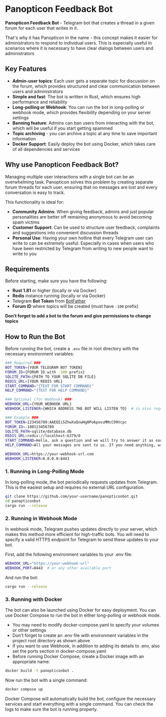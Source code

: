 # Panopticon Feedback Bot

**Panopticon Feedback Bot** - Telegram bot that creates a thread in a given forum for each user that writes in it.

That's why it has Panopticon in the name - this concept makes it easier for administrators to respond to individual users. This is especially useful in scenarios where it is necessary to have clear dialogs between users and administrators

## Key Features
- **Admin-user topics**: Each user gets a separate topic for discussion on the forum, which provides structured and clear communication between users and administrators
- **Simple and fast**: The bot is written in Rust, which ensures high performance and reliability
- **Long-polling or Webhook**: You can run the bot in long-polling or webhook mode, which provides flexibility depending on your server settings
- **Banning feature**: Admins can ban users from interacting with the bot, which will be useful if you start getting spammed
- **Topic archiving** - you can archive a topic at any time to save important information
- **Docker Support**: Easily deploy the bot using Docker, which takes care of all dependencies and services

## Why use Panopticon Feedback Bot?
Managing multiple user interactions with a single bot can be an overwhelming task. Panopticon solves this problem by creating separate forum threads for each user, ensuring that no messages are lost and every conversation is easy to track. 

This functionality is ideal for:
- **Community Admins**: When giving feedback, admins and just popular personalities are better off remaining anonymous to avoid becoming spam victims
- **Customer Support**: Can be used to structure user feedback, complaints and suggestions into convenient discussion threads
- **Personal Use**: Having your own hotline that every Telegram user can write to can be extremely useful. Especially in cases when users who have been restricted by Telegram from writing to new people want to write to you

## Requirements
Before starting, make sure you have the following:
- **Rust 1.81** or higher (locally or via Docker)
- **Redis** instance running (locally or via Docker)
- Telegram **Bot Token** from [BotFather](https://core.telegram.org/bots#botfather)
- **Forum ID** where topics will be created (must have `-100` prefix)

**Don't forget to add a bot to the forum and give permissions to change topics**

## How to Run the Bot

Before running the bot, create a `.env` file in root directory with the necessary environment variables:
```bash
### Required ###
BOT_TOKEN={YOUR TELEGRAM BOT TOKEN}
FORUM_ID={FORUM ID with -100 prefix}
SQLITE_PATH={PATH TO YOUR SQLITE DB FILE}
REDIS_URL={YOUR REDIS URL}
START_COMMAND="{TEXT FOR START COMMAND}"
HELP_COMMAND="{TEXT FOR HELP COMMAND}"

### Optional (for Webhook) ###
WEBHOOK_URL={YOUR WEBHOOK URL}
WEBHOOK_LISTENER={WHICH ADDRESS THE BOT WILL LISTEN TO}  # is also required if webhook is used

### Example ###
BOT_TOKEN=123456789:AAEQIi5ZhwXuQnwHg0Po6povuMMcC99Vcpc
FORUM_ID=-100123456789
SQLITE_PATH=sqlite/database.db
REDIS_URL=redis://localhost:6379/0
START_COMMAND=Hello, ask a question and we will try to answer it as soon as possible!
HELP_COMMAND=All your messages are sent to us. If you need anything, write to us and we will respond.

WEBHOOK_URL=https://your-webhook-url.com
WEBHOOK_LISTENER=0.0.0.0:8443
```

### 1. Running in Long-Polling Mode

In long-polling mode, the bot periodically requests updates from Telegram. This is the easiest setup and requires no external URL configuration.

```bash
git clone https://github.com/your-username/panopticonbot.git
cd panopticonbot
cargo run --release
```

### 2. Running in Webhook Mode

In webhook mode, Telegram pushes updates directly to your server, which makes this method more efficient for high-traffic bots. You will need to specify a valid HTTPS endpoint for Telegram to send these updates to your bot.

First, add the following environment variables to your .env file:
```bash
WEBHOOK_URL="https://your-webhook-url"
WEBHOOK_PORT=8443  # or any other available port
```

And run the bot:
```bash
cargo run --release
```

### 3. Running with Docker

The bot can also be launched using Docker for easy deployment. You can use Docker Compose to run the bot in either long-polling or webhook mode.

- You may need to modify docker-compose.yaml to specify your volumes or other settings
- Don't forget to create an .env file with environment variables in the project root directory as shown above
- If you want to use Webhook, in addition to adding its details to .env, also set the ports section in docker-compose.yaml
- Before running Docker Compose, create a Docker image with an appropriate name:

```bash
docker build -t panopticonbot .
```
Now run the bot with a single command:
```bash
docker compose up
```

Docker Compose will automatically build the bot, configure the necessary services and start everything with a single command. You can check the logs to make sure the bot is running properly.

